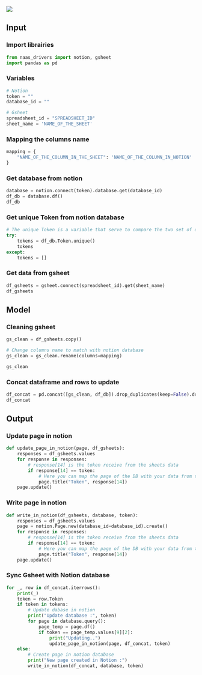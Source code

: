 <a href="https://app.naas.ai/user-redirect/naas/downloader?url=https://raw.githubusercontent.com/jupyter-naas/awesome-notebooks/master/Notion/Notion_Push_data_from_Gsheets.ipynb" target="_parent"><img src="https://naasai-public.s3.eu-west-3.amazonaws.com/open_in_naas.svg"/></a>

## Input

### Import librairies


```python
from naas_drivers import notion, gsheet
import pandas as pd
```

### Variables


```python
# Notion
token = ""
database_id = ""

# Gsheet
spreadsheet_id = "SPREADSHEET_ID"
sheet_name = 'NAME_OF_THE_SHEET'
```

### Mapping the columns name


```python
mapping = {
    "NAME_OF_THE_COLUMN_IN_THE_SHEET": 'NAME_OF_THE_COLUMN_IN_NOTION'
}
```

### Get database from notion


```python
database = notion.connect(token).database.get(database_id)
df_db = database.df()
df_db
```

### Get unique Token from notion database


```python
# The unique Token is a variable that serve to compare the two set of data
try:
    tokens = df_db.Token.unique()
    tokens
except:
    tokens = []
```

### Get data from gsheet


```python
df_gsheets = gsheet.connect(spreadsheet_id).get(sheet_name)
df_gsheets
```

## Model

### Cleaning gsheet


```python
gs_clean = df_gsheets.copy()

# Change columns name to match with notion database
gs_clean = gs_clean.rename(columns=mapping)

gs_clean
```

### Concat dataframe and rows to update


```python
df_concat = pd.concat([gs_clean, df_db]).drop_duplicates(keep=False).drop_duplicates("Token", keep='first').reset_index(drop=True)
df_concat
```

## Output

### Update page in notion


```python
def update_page_in_notion(page, df_gsheets):
    responses = df_gsheets.values
    for response in responses:
        # response[14] is the token receive from the sheets data
        if response[14] == token:
            # Here you can map the page of the DB with your data from the sheet
            page.title("Token", response[14])
    page.update()
```

### Write page in notion


```python
def write_in_notion(df_gsheets, database, token):
    responses = df_gsheets.values
    page = notion.Page.new(database_id=database_id).create()
    for response in responses:
        # response[14] is the token receive from the sheets data
        if response[14] == token:
            # Here you can map the page of the DB with your data from the sheet
            page.title("Token", response[14])
    page.update()
```

### Sync Gsheet with Notion database


```python
for _, row in df_concat.iterrows():
    print(_)
    token = row.Token
    if token in tokens:
        # Update dabase in notion
        print("Update database :", token)
        for page in database.query():
            page_temp = page.df()
            if token == page_temp.values[9][2]:
                print("Updating..")
                update_page_in_notion(page, df_concat, token)
    else:
        # Create page in notion database
        print("New page created in Notion :")
        write_in_notion(df_concat, database, token)
```
